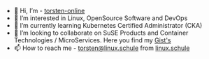 - 👋 Hi, I’m - [torsten-online](https://github.com/torsten-online)
- 👀 I’m interested in Linux, OpenSource Software and DevOps
- 🌱 I’m currently learning Kubernetes Certified Administrator (CKA)
- 💞️ I’m looking to collaborate on SuSE Products and Container Technologies / MicroServices.
     Here you find my [Gist's](https://gist.github.com/torsten-online)
- 📫 How to reach me - <torsten@linux.schule> from [linux.schule](https://linux.schule)
